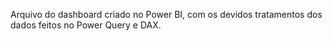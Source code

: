 Arquivo do dashboard criado no Power BI, com os devidos tratamentos dos dados feitos no Power Query e DAX.
